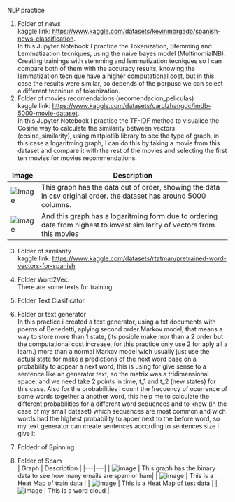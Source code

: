 NLP practice

1. Folder of news <br>
   kaggle link: https://www.kaggle.com/datasets/kevinmorgado/spanish-news-classification. <br>
   In this Jupyter Notebook I practice the Tokenization, Stemming and Lemmatization tecniques, using the naive bayes model (MultinomialNB). Creating trainings with stemming and lemmatization tecniques so I can      compare both of them with the accuracy results, knowing the lemmatization tecnique have a higher computational cost, but in this case the results were similar, so depends of the porpuse we can select a different tecnique of tokenization. <br>
2. Folder of movies recomendations (recomendacion_peliculas) <br>
    kaggle link: https://www.kaggle.com/datasets/carolzhangdc/imdb-5000-movie-dataset. <br>
   In this Jupyter Notebook I practice the TF-IDF method to visualice the Cosine way to calculate the similarity between vectors (cosine_similarity), using matplotlib library to see the type of graph, in this case    a logaritming graph, I can do this by taking a movie from this dataset and compare it with the rest of the movies and selecting the first ten movies for movies recommendations.


|  Image  | Description |
|---|---|
|  ![image](https://github.com/user-attachments/assets/502a2548-44f4-4976-9e03-a329f36d2dc8) |  This graph has the data out of order, showing the data in csv original order. the dataset has around 5000 columns. |
|  ![image](https://github.com/user-attachments/assets/09b505e3-dc3a-4a7d-868f-8c47f39a483d) | And this graph has a logaritming form due to ordering data from highest to lowest similarity of vectors from this movies   |

3. Folder of similarity <br>
   kaggle link: https://www.kaggle.com/datasets/rtatman/pretrained-word-vectors-for-spanish  <br>
4. Folder Word2Vec: <br>
   There are some texts for training <br>
5. Folder Text Clasificator <br>
   
6. Folder or text generator <br>
   In this practice i created a text generator, using a txt documents with poems of Benedetti, aplying second order Markov model, that means a way to  store more than 1 state, (its posible make mor than a 2 order  but the computational cost increase, for this practice only use 2 for aply all a learn.) more than a normal Markov model wich usually just use the actual state for make a predictions of the next word base on a probability to appear a next word,  this is using for give sense to a sentence like an generator text, so the matrix was a tridimensional space, and we need take 2 points in time, t_1 and t_2 (new states) for this case. Also for the probabilities i count the frecuency of ocurrence of some words together a another word, this help me to calculate the different probabilities for a different word sequences and to know (in the case of my small dataset) which sequences are most common and wich words had the highest probability to apper next to the before word, so my text generator can create sentences according to sentences size i give it <br>




7. Foldedr of Spinning <br>
8. Folder of Spam <br>
|  Graph  | Description |
|---|---|
|  ![image](https://github.com/user-attachments/assets/a1c65d65-d277-4cf9-9abc-0ddee63f44df) | This graph has the binary data to see how many emails are spam or ham|
|  ![image](https://github.com/user-attachments/assets/4d2e55bc-a573-42f4-9484-a745723dab1d) | This is a Heat Map of train data  |
|  ![image](https://github.com/user-attachments/assets/f791690c-8a0a-4462-a762-5b643da0aff1) | This is a Heat Map of test data  |
|  ![image](https://github.com/user-attachments/assets/493b47c6-20aa-4578-a72f-742e7fa5d8dd) | This is a word cloud  |
 
 
   

